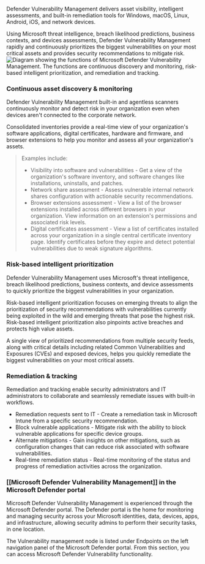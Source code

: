 Defender Vulnerability Management delivers asset visibility, intelligent assessments, and built-in remediation tools for Windows, macOS, Linux, Android, iOS, and network devices.

Using Microsoft threat intelligence, breach likelihood predictions, business contexts, and devices assessments, Defender Vulnerability Management rapidly and continuously prioritizes the biggest vulnerabilities on your most critical assets and provides security recommendations to mitigate risk.![Diagram showing the functions of Microsoft Defender Vulnerability Management. The functions are continuous discovery and monitoring, risk-based intelligent prioritization, and remediation and tracking.](https://learn.microsoft.com/en-us/training/wwl-sci/describe-threat-protection-with-microsoft-365-defender/media/defender-vulnerability-management-asset-inline.png)
### Continuous asset discovery & monitoring
Defender Vulnerability Management built-in and agentless scanners continuously monitor and detect risk in your organization even when devices aren't connected to the corporate network.

Consolidated inventories provide a real-time view of your organization's software applications, digital certificates, hardware and firmware, and browser extensions to help you monitor and assess all your organization's assets. 
>Examples include:
>	- Visibility into software and vulnerabilities - Get a view of the organization's software inventory, and software changes like installations, uninstalls, and patches.
>	- Network share assessment - Assess vulnerable internal network shares configuration with actionable security recommendations.
>	- Browser extensions assessment - View a list of the browser extensions installed across different browsers in your organization. View information on an extension's permissions and associated risk levels.
>	- Digital certificates assessment - View a list of certificates installed across your organization in a single central certificate inventory page. Identify certificates before they expire and detect potential vulnerabilities due to weak signature algorithms.
### Risk-based intelligent prioritization
Defender Vulnerability Management uses Microsoft's threat intelligence, breach likelihood predictions, business contexts, and device assessments to quickly prioritize the biggest vulnerabilities in your organization.

Risk-based intelligent prioritization focuses on emerging threats to align the prioritization of security recommendations with vulnerabilities currently being exploited in the wild and emerging threats that pose the highest risk. Risk-based intelligent prioritization also pinpoints active breaches and protects high value assets.

A single view of prioritized recommendations from multiple security feeds, along with critical details including related Common Vulnerabilities and Exposures (CVEs) and exposed devices, helps you quickly remediate the biggest vulnerabilities on your most critical assets.
### Remediation & tracking
Remediation and tracking enable security administrators and IT administrators to collaborate and seamlessly remediate issues with built-in workflows.
- Remediation requests sent to IT - Create a remediation task in Microsoft Intune from a specific security recommendation.
- Block vulnerable applications - Mitigate risk with the ability to block vulnerable applications for specific device groups.
- Alternate mitigations - Gain insights on other mitigations, such as configuration changes that can reduce risk associated with software vulnerabilities.
- Real-time remediation status - Real-time monitoring of the status and progress of remediation activities across the organization.
### [[Microsoft Defender Vulnerability Management]] in the Microsoft Defender portal
Microsoft Defender Vulnerability Management is experienced through the Microsoft Defender portal. The Defender portal is the home for monitoring and managing security across your Microsoft identities, data, devices, apps, and infrastructure, allowing security admins to perform their security tasks, in one location.

The Vulnerability management node is listed under Endpoints on the left navigation panel of the Microsoft Defender portal. From this section, you can access Microsoft Defender Vulnerability functionality.